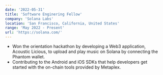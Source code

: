 ```yaml
---
date: '2022-05-31'
title: 'Software Enginering Fellow'
company: 'Solana Labs'
location: 'San Francisco, California, United States'
range: 'May 2022 - Present'
url: 'https://solana.com/'
---
```


- Won the orientation hackathon by developing a Web3 application, Acoustic Licious, to upload and play music on Solana by connecting the Phantom wallet.
- Contributing to the Android and iOS SDKs that help developers get started with the on-chain tools provided by Metaplex.
